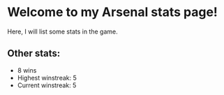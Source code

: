 # Welcome to my Arsenal stats page!
Here, I will list some stats in the game.

## Other stats:
- 8 wins
- Highest winstreak: 5
- Current winstreak: 5
